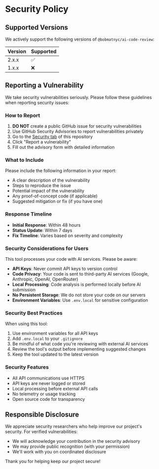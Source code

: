 # Security Policy

## Supported Versions

We actively support the following versions of `@bobmatnyc/ai-code-review`:

| Version | Supported          |
| ------- | ------------------ |
| 2.x.x   | :white_check_mark: |
| 1.x.x   | :x:                |

## Reporting a Vulnerability

We take security vulnerabilities seriously. Please follow these guidelines when reporting security issues:

### How to Report

1. **DO NOT** create a public GitHub issue for security vulnerabilities
2. Use GitHub Security Advisories to report vulnerabilities privately
3. Go to the [Security tab](https://github.com/bobmatnyc/ai-code-review/security) of this repository
4. Click "Report a vulnerability"
5. Fill out the advisory form with detailed information

### What to Include

Please include the following information in your report:

- A clear description of the vulnerability
- Steps to reproduce the issue
- Potential impact of the vulnerability
- Any proof-of-concept code (if applicable)
- Suggested mitigation or fix (if you have one)

### Response Timeline

- **Initial Response**: Within 48 hours
- **Status Update**: Within 7 days
- **Fix Timeline**: Varies based on severity and complexity

### Security Considerations for Users

This tool processes your code with AI services. Please be aware:

- **API Keys**: Never commit API keys to version control
- **Code Privacy**: Your code is sent to third-party AI services (Google, Anthropic, OpenAI, OpenRouter)
- **Local Processing**: Code analysis is performed locally before AI submission
- **No Persistent Storage**: We do not store your code on our servers
- **Environment Variables**: Use `.env.local` for sensitive configuration

### Security Best Practices

When using this tool:

1. Use environment variables for all API keys
2. Add `.env.local` to your `.gitignore`
3. Be mindful of what code you're reviewing with external AI services
4. Review the tool's output before implementing suggested changes
5. Keep the tool updated to the latest version

### Security Features

- All API communications use HTTPS
- API keys are never logged or stored
- Local processing before external API calls
- No telemetry or usage tracking
- Open source code for transparency

## Responsible Disclosure

We appreciate security researchers who help improve our project's security. For verified vulnerabilities:

- We will acknowledge your contribution in the security advisory
- We may provide public recognition (with your permission)
- We'll work with you on coordinated disclosure

Thank you for helping keep our project secure!